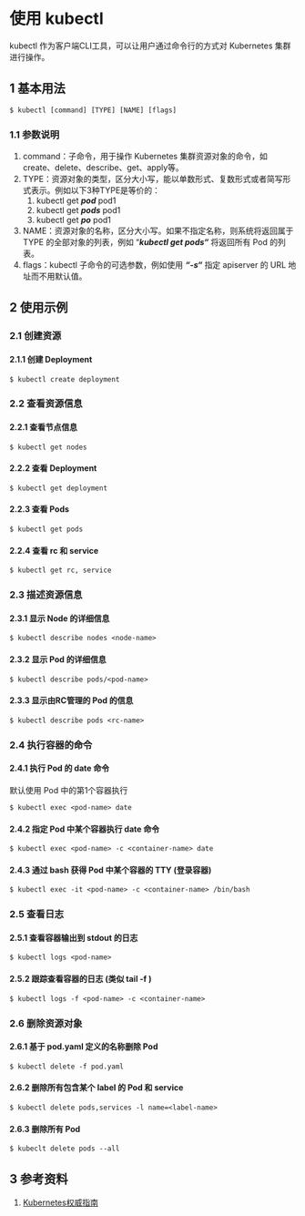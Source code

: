 # 使用 kubectl

kubectl 作为客户端CLI工具，可以让用户通过命令行的方式对 Kubernetes 集群进行操作。

## 1 基本用法

```text
$ kubectl [command] [TYPE] [NAME] [flags]
```

### 1.1 参数说明

1. command：子命令，用于操作 Kubernetes 集群资源对象的命令，如create、delete、describe、get、apply等。
2. TYPE：资源对象的类型，区分大小写，能以单数形式、复数形式或者简写形式表示。例如以下3种TYPE是等价的：
   1. kubectl get _**pod**_ pod1
   2. kubectl get _**pods**_ pod1
   3. kubectl get _**po**_ pod1
3. NAME：资源对象的名称，区分大小写。如果不指定名称，则系统将返回属于 TYPE 的全部对象的列表，例如 “_**kubectl get pods“**_ 将返回所有 Pod 的列表。
4. flags：kubectl 子命令的可选参数，例如使用 _**“-s“**_ 指定 apiserver 的 URL 地址而不用默认值。

## 2 使用示例

### 2.1 创建资源

#### 2.1.1 创建 Deployment

```text
$ kubectl create deployment

```

### 2.2 查看资源信息

#### 2.2.1 查看节点信息

```text
$ kubectl get nodes

```

#### 2.2.2 查看 Deployment

```text
$ kubectl get deployment

```

#### 2.2.3 查看 Pods

```text
$ kubectl get pods

```

#### 2.2.4 查看 rc 和 service

```text
$ kubectl get rc, service

```

### 2.3 描述资源信息

#### 2.3.1 显示 Node 的详细信息

```text
$ kubectl describe nodes <node-name>

```

#### 2.3.2 显示 Pod 的详细信息

```text
$ kubectl describe pods/<pod-name>

```

#### 2.3.3 显示由RC管理的 Pod 的信息

```text
$ kubectl describe pods <rc-name>
```

### 2.4 执行容器的命令

#### 2.4.1 执行 Pod 的 date 命令

默认使用 Pod 中的第1个容器执行

```text
$ kubectl exec <pod-name> date

```

####  2.4.2 指定 Pod 中某个容器执行 date 命令

```text
$ kubectl exec <pod-name> -c <container-name> date

```

#### 2.4.3 通过 bash 获得 Pod 中某个容器的 TTY \(登录容器\)

```text
$ kubectl exec -it <pod-name> -c <container-name> /bin/bash

```

### 2.5 查看日志

#### 2.5.1 查看容器输出到 stdout 的日志

```text
$ kubectl logs <pod-name>

```

#### 2.5.2 跟踪查看容器的日志 \(类似 tail -f \)

```text
$ kubectl logs -f <pod-name> -c <container-name>

```

### 2.6 删除资源对象

#### 2.6.1 基于 pod.yaml 定义的名称删除 Pod

```text
$ kubectl delete -f pod.yaml

```

#### 2.6.2 删除所有包含某个 label 的 Pod 和 service

```text
$ kubectl delete pods,services -l name=<label-name>

```

#### 2.6.3 删除所有 Pod

```text
$ kubeclt delete pods --all

```

## 3 参考资料

1. [Kubernetes权威指南](https://book.douban.com/subject/27112874/)

